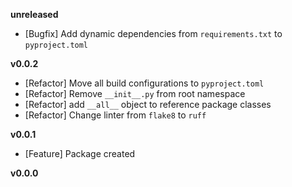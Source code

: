 
**unreleased**
- [Bugfix] Add dynamic dependencies from `requirements.txt` to `pyproject.toml`

**v0.0.2**
- [Refactor] Move all build configurations to `pyproject.toml`
- [Refactor] Remove `__init__.py` from root namespace
- [Refactor] add `__all__` object to reference package classes
- [Refactor] Change linter from `flake8` to `ruff`

**v0.0.1**
- [Feature] Package created

**v0.0.0**